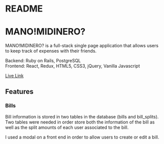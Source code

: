 # README

# MANO!MIDINERO?

MANO!MIDINERO? is a full-stack single page application that allows users to keep track of expenses with their friends.

Backend: Ruby on Rails, PostgreSQL  
Frontend: React, Redux, HTML5, CSS3, jQuery, Vanilla Javascript

[Live Link](https://manomidinero.herokuapp.com/#/)

## Features

### Bills

Bill information is stored in two tables in the database (bills and bill_splits).  Two tables were needed in order store both the information of the bill as well as the split amounts of each user associated to the bill.

I used a modal on a front end in order to allow users to create or edit a bill.  
